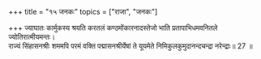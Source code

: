 +++
title = "१५ जनकः"
topics = ["राजा", "जनकः"]

+++
ज्याघातः कार्मुकस्य श्रयति करतलं कण्ठमोंकारनादस्तेजो भाति प्रतापाभिधमवनितले ज्योतिरात्मीयमन्तः।  
राज्यं सिंहासनश्रीः शममपि परमं वक्ति पद्मासनश्रीर्येषां ते यूयमेते निमिकुलकुमुदानन्दचन्द्रा नरेन्द्राः॥ 27 ॥  